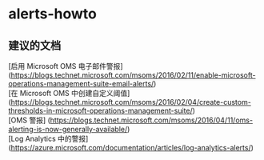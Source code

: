 
<properties
    pageTitle="alerts-howto"
    description="与警报操作方法相关的问题"
    service="microsoft.operationalinsights"
    resource="operationalinsightsaccounts"
    authors="adoylemsft"
    displayorder=""
    selfHelpType="generic"
    supportTopicIds="32536562"
    resourceTags=""
    productPesIds="15725"
    cloudEnvironments="public, Blackforest, Fairfax"
/>


# alerts-howto


## **建议的文档**
[启用 Microsoft OMS 电子邮件警报] (https://blogs.technet.microsoft.com/msoms/2016/02/11/enable-microsoft-operations-management-suite-email-alerts/) <br>
[在 Microsoft OMS 中创建自定义阈值] (https://blogs.technet.microsoft.com/msoms/2016/02/04/create-custom-thresholds-in-microsoft-operations-management-suite/) <br>
[OMS 警报] (https://blogs.technet.microsoft.com/msoms/2016/04/11/oms-alerting-is-now-generally-available/) <br>
[Log Analytics 中的警报] (https://azure.microsoft.com/documentation/articles/log-analytics-alerts/)


<!--HONumber=Oct16_HO3-->


